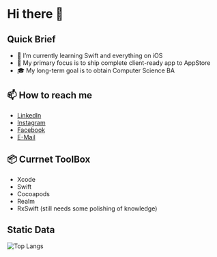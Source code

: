 # Hi there 🙂
## Quick Brief
* 🌱 I’m currently learning Swift and everything on iOS
* 🎯 My primary focus is to ship complete client-ready app to AppStore
* 🎓 My long-term goal is to obtain Computer Science BA

## 📫 How to reach me
- [LinkedIn](https://www.linkedin.com/in/dmitry-aksyonov-85a23b118/) 
- [Instagram](https://www.instagram.com/daksyonov)
- [Facebook](https://www.facebook.com/daksyonovmsc/)
- [E-Mail](mailto:dmi.aksyonov@gmail.com) 

## 📦 Currnet ToolBox
- Xcode
- Swift
- Cocoapods
- Realm
- RxSwift (still needs some polishing of knowledge)

## Static Data
![Top Langs](https://github-readme-stats.vercel.app/api/top-langs/?username=daksyonov&layout=compact)

<!--
**daksyonov/daksyonov** is a ✨ _special_ ✨ repository because its `README.md` (this file) appears on your GitHub profile.

Here are some ideas to get you started:

- 🔭 I’m currently working on ...
- 🌱 I’m currently learning ...
- 👯 I’m looking to collaborate on ...
- 🤔 I’m looking for help with ...
- 💬 Ask me about ...
- 📫 How to reach me: ...
- 😄 Pronouns: ...
- ⚡ Fun fact: ...
-->
